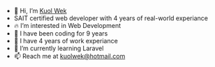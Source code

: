 - 👋 Hi, I’m [Kuol Wek](https://kuolwek.com/)
- SAIT certified web developer with 4 years of real-world experiance
- 🔥 I’m interested in Web Development
- 🎉 I have been coding for 9 years
- 👔 I have 4 years of work experiance
- 🧠 I’m currently learning Laravel
- 📫 Reach me at kuolwek@hotmail.com
